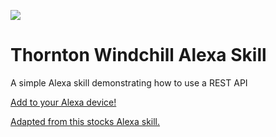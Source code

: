 ![](https://images-na.ssl-images-amazon.com/images/I/51ZMQeL8r-L._SL210_QL95_.png)
# Thornton Windchill Alexa Skill
A simple Alexa skill demonstrating how to use a REST API

[Add to your Alexa device!](https://www.amazon.com/Kevin-M-Loeffler-Thornton-Windchill/dp/B01MU626RR/ref=sr_1_1?s=digital-skills&ie=UTF8&qid=1484256723&sr=1-1&keywords=Thornton+colorado)

[Adapted from this stocks Alexa skill.](http://analyticphysics.com/Diversions/An%20Alexa%20Skills%20Kit%20(ASK)%20JavaScript%20Cookbook.htm)
